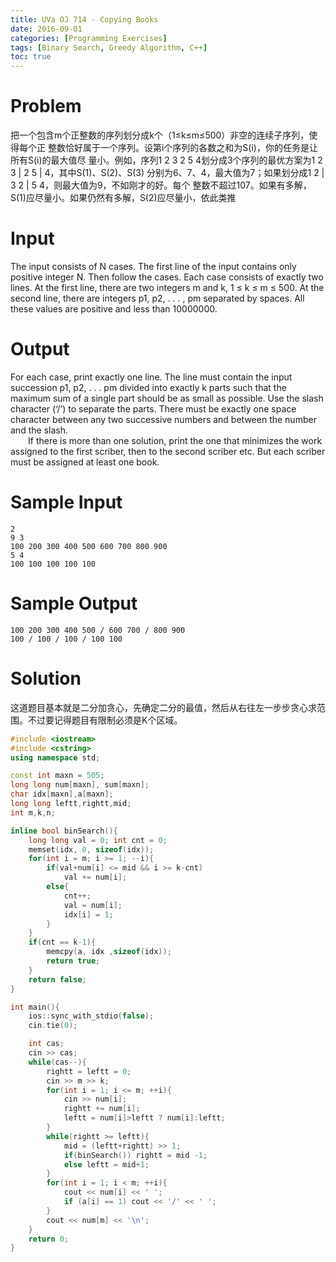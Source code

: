 ```yaml
---
title: UVa OJ 714 - Copying Books
date: 2016-09-01
categories: [Programming Exercises]
tags: [Binary Search, Greedy Algorithm, C++]
toc: true
---
```



# **Problem**
把一个包含m个正整数的序列划分成k个（1≤k≤m≤500）非空的连续子序列，使得每个正 整数恰好属于一个序列。设第i个序列的各数之和为S(i)，你的任务是让所有S(i)的最大值尽 量小。例如，序列1 2 3 2 5 4划分成3个序列的最优方案为1 2 3 | 2 5 | 4，其中S(1)、S(2)、S(3) 分别为6、7、4，最大值为7；如果划分成1 2 | 3 2 | 5 4，则最大值为9，不如刚才的好。每个 整数不超过107。如果有多解，S(1)应尽量小。如果仍然有多解，S(2)应尽量小，依此类推  

# **Input**
The input consists of N cases. The first line of the input contains only positive integer N. Then follow the cases. Each case consists of exactly two lines. At the first line, there are two integers m and k, 1 ≤ k ≤ m ≤ 500. At the second line, there are integers p1, p2, . . . , pm separated by spaces. All these values are positive and less than 10000000.

# **Output**
For each case, print exactly one line. The line must contain the input succession p1, p2, . . . pm divided
into exactly k parts such that the maximum sum of a single part should be as small as possible. Use
the slash character (‘/’) to separate the parts. There must be exactly one space character between any
two successive numbers and between the number and the slash.  
&emsp;&emsp;If there is more than one solution, print the one that minimizes the work assigned to the first scriber,
then to the second scriber etc. But each scriber must be assigned at least one book.

# **Sample Input**
```
2
9 3
100 200 300 400 500 600 700 800 900
5 4
100 100 100 100 100
```
# **Sample Output**
```
100 200 300 400 500 / 600 700 / 800 900
100 / 100 / 100 / 100 100
```

# **Solution**
这道题目基本就是二分加贪心，先确定二分的最值，然后从右往左一步步贪心求范围。不过要记得题目有限制必须是K个区域。
```C++
#include <iostream>
#include <cstring>
using namespace std;

const int maxn = 505;
long long num[maxn], sum[maxn];
char idx[maxn],a[maxn];
long long leftt,rightt,mid;
int m,k,n;

inline bool binSearch(){
    long long val = 0; int cnt = 0;
    memset(idx, 0, sizeof(idx));
    for(int i = m; i >= 1; --i){
        if(val+num[i] <= mid && i >= k-cnt)
            val += num[i];
        else{
            cnt++;
            val = num[i];
            idx[i] = 1;
        }
    }
    if(cnt == k-1){
        memcpy(a, idx ,sizeof(idx));
        return true;
    }
    return false;
}

int main(){
    ios::sync_with_stdio(false);
    cin.tie(0);

    int cas;
    cin >> cas;
    while(cas--){
        rightt = leftt = 0;
        cin >> m >> k;
        for(int i = 1; i <= m; ++i){
            cin >> num[i];
            rightt += num[i];
            leftt = num[i]>leftt ? num[i]:leftt;
        }
        while(rightt >= leftt){
            mid = (leftt+rightt) >> 1;
            if(binSearch()) rightt = mid -1;
            else leftt = mid+1;
        }
        for(int i = 1; i < m; ++i){
            cout << num[i] << ' ';
            if (a[i] == 1) cout << '/' << ' ';
        }
        cout << num[m] << '\n';
    }
    return 0;
}

```
